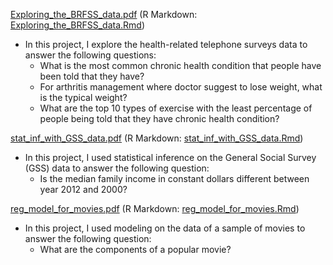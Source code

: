 <a href="https://github.com/steffen-zou/statistics/blob/master/Exploring_the_BRFSS_data.pdf">Exploring_the_BRFSS_data.pdf</a> (R Markdown: <a href="https://github.com/steffen-zou/statistics/blob/master/Exploring_the_BRFSS_data.Rmd">Exploring_the_BRFSS_data.Rmd</a>)

<ul>
  <li>
    In this project, I explore the health-related telephone surveys data to answer the following questions:
    <ul>
      <li>
        What is the most common chronic health condition that people have been told that they have?
      </li>
      <li>
        For arthritis management where doctor suggest to lose weight, what is the typical weight?
      </li>
      <li>
        What are the top 10 types of exercise with the least percentage of people being told that they have chronic health condition?
      </li>
    </ul>
  </li>
</ul>

<a href="https://github.com/steffen-zou/statistics/blob/master/stat_inf_with_GSS_data.pdf">stat_inf_with_GSS_data.pdf</a> (R Markdown: <a href="https://github.com/steffen-zou/statistics/blob/master/stat_inf_with_GSS_data.Rmd">stat_inf_with_GSS_data.Rmd</a>)

<ul>
  <li>
    In this project, I used statistical inference on the General Social Survey (GSS) data to answer the following question:
    <ul>
      <li>
        Is the median family income in constant dollars different between year 2012 and 2000?
      </li>
    </ul>
  </li>
</ul>

<a href="https://github.com/steffen-zou/statistics/blob/master/reg_model_for_movies.pdf">reg_model_for_movies.pdf</a> (R Markdown: <a href="https://github.com/steffen-zou/statistics/blob/master/reg_model_for_movies.Rmd">reg_model_for_movies.Rmd</a>)

<ul>
  <li>
    In this project, I used modeling on the data of a sample of movies to answer the following question:
    <ul>
      <li>
        What are the components of a popular movie?
      </li>
    </ul>
  </li>
</ul>
